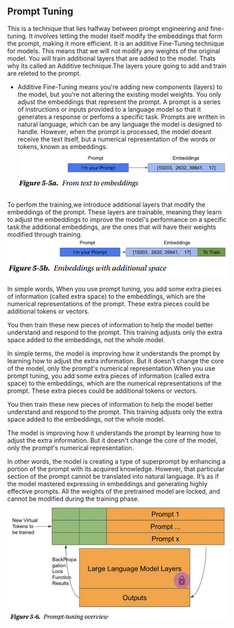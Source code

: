 ## Prompt Tuning
This is a technique that lies halfway between prompt engineering and fine-tuning. It involves letting the model itself modify the embeddings that form the prompt, making it more efficient.
It is an additive Fine-Tuning technique for models. This means that we will not modify any weights of the original model. You will train additional layers that are added to the model. Thats why its called an Additive technique.The layers youre going to add and train are releted to the prompt.
* Additive Fine-Tuning means you're adding new components (layers) to the model, but you're not altering the existing model weights. You only adjust the embeddings that represent the prompt.
A prompt is a series of instructions or inputs provided to a language model so that it generates a response or perfoms a specific task. Prompts are written in natural language, which can be any language the model is designed to handle. However, when the prompt is processed, the model doesnt receive the text itself, but a numerical representation of the words or tokens, known as embeddings.
 ![Embeddings](../Images/embeddings.png)

To perfom the training,we introduce additional layers that modify the embeddings of the prompt. These layers are trainable, meaning they learn to adjust the embeddings to improve the model's performance on a specific task.the additional embeddings, are the ones that will have their weights modified through training. 
 ![Embeddings with space](../Images/embeddings-space.png)

In simple words, When you use prompt tuning, you add some extra pieces of information (called extra space) to the embeddings, which are the numerical representations of the prompt. These extra pieces could be additional tokens or vectors.

You then train these new pieces of information to help the model better understand and respond to the prompt. This training adjusts only the extra space added to the embeddings, not the whole model.

In simple terms, the model is improving how it understands the prompt by learning how to adjust the extra information. But it doesn't change the core of the model, only the prompt's numerical representation.When you use prompt tuning, you add some extra pieces of information (called extra space) to the embeddings, which are the numerical representations of the prompt. These extra pieces could be additional tokens or vectors.

You then train these new pieces of information to help the model better understand and respond to the prompt. This training adjusts only the extra space added to the embeddings, not the whole model.

The model is improving how it understands the prompt by learning how to adjust the extra information. But it doesn't change the core of the model, only the prompt's numerical representation.

In other words, the model is creating a type of superprompt by enhancing a 
portion of the prompt with its acquired knowledge. However, that particular section 
of the prompt cannot be translated into natural language. It’s as if the model mastered 
expressing in embeddings and generating highly effective prompts.
All the weights of the pretrained model are locked, and cannot be modified during the training phase. 
![Prompt Tuning](../Images/Prompt-tuning.png)